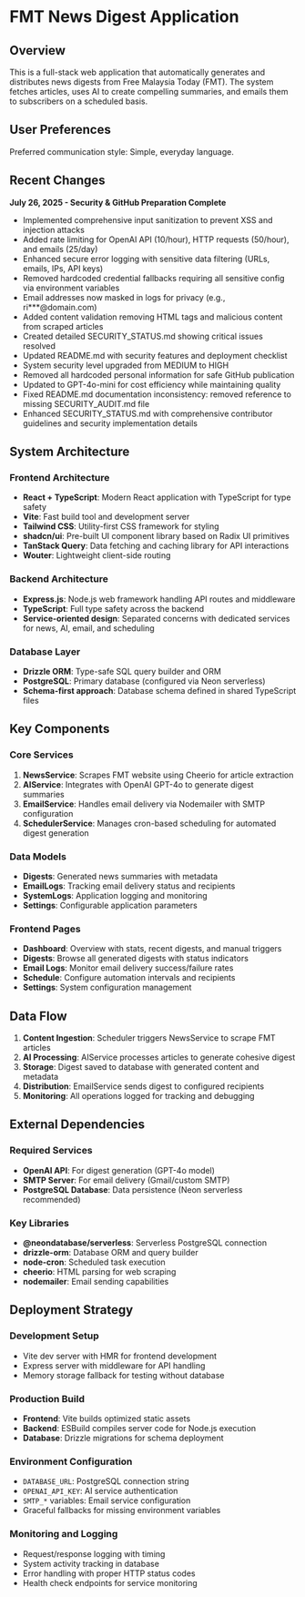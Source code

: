 # FMT News Digest Application

## Overview

This is a full-stack web application that automatically generates and distributes news digests from Free Malaysia Today (FMT). The system fetches articles, uses AI to create compelling summaries, and emails them to subscribers on a scheduled basis.

## User Preferences

Preferred communication style: Simple, everyday language.

## Recent Changes

**July 26, 2025 - Security & GitHub Preparation Complete**
- Implemented comprehensive input sanitization to prevent XSS and injection attacks
- Added rate limiting for OpenAI API (10/hour), HTTP requests (50/hour), and emails (25/day)
- Enhanced secure error logging with sensitive data filtering (URLs, emails, IPs, API keys)
- Removed hardcoded credential fallbacks requiring all sensitive config via environment variables
- Email addresses now masked in logs for privacy (e.g., ri***@domain.com)
- Added content validation removing HTML tags and malicious content from scraped articles
- Created detailed SECURITY_STATUS.md showing critical issues resolved
- Updated README.md with security features and deployment checklist
- System security level upgraded from MEDIUM to HIGH
- Removed all hardcoded personal information for safe GitHub publication
- Updated to GPT-4o-mini for cost efficiency while maintaining quality
- Fixed README.md documentation inconsistency: removed reference to missing SECURITY_AUDIT.md file
- Enhanced SECURITY_STATUS.md with comprehensive contributor guidelines and security implementation details

## System Architecture

### Frontend Architecture
- **React + TypeScript**: Modern React application with TypeScript for type safety
- **Vite**: Fast build tool and development server
- **Tailwind CSS**: Utility-first CSS framework for styling
- **shadcn/ui**: Pre-built UI component library based on Radix UI primitives
- **TanStack Query**: Data fetching and caching library for API interactions
- **Wouter**: Lightweight client-side routing

### Backend Architecture
- **Express.js**: Node.js web framework handling API routes and middleware
- **TypeScript**: Full type safety across the backend
- **Service-oriented design**: Separated concerns with dedicated services for news, AI, email, and scheduling

### Database Layer
- **Drizzle ORM**: Type-safe SQL query builder and ORM
- **PostgreSQL**: Primary database (configured via Neon serverless)
- **Schema-first approach**: Database schema defined in shared TypeScript files

## Key Components

### Core Services
1. **NewsService**: Scrapes FMT website using Cheerio for article extraction
2. **AIService**: Integrates with OpenAI GPT-4o to generate digest summaries
3. **EmailService**: Handles email delivery via Nodemailer with SMTP configuration
4. **SchedulerService**: Manages cron-based scheduling for automated digest generation

### Data Models
- **Digests**: Generated news summaries with metadata
- **EmailLogs**: Tracking email delivery status and recipients
- **SystemLogs**: Application logging and monitoring
- **Settings**: Configurable application parameters

### Frontend Pages
- **Dashboard**: Overview with stats, recent digests, and manual triggers
- **Digests**: Browse all generated digests with status indicators
- **Email Logs**: Monitor email delivery success/failure rates
- **Schedule**: Configure automation intervals and recipients
- **Settings**: System configuration management

## Data Flow

1. **Content Ingestion**: Scheduler triggers NewsService to scrape FMT articles
2. **AI Processing**: AIService processes articles to generate cohesive digest
3. **Storage**: Digest saved to database with generated content and metadata
4. **Distribution**: EmailService sends digest to configured recipients
5. **Monitoring**: All operations logged for tracking and debugging

## External Dependencies

### Required Services
- **OpenAI API**: For digest generation (GPT-4o model)
- **SMTP Server**: For email delivery (Gmail/custom SMTP)
- **PostgreSQL Database**: Data persistence (Neon serverless recommended)

### Key Libraries
- **@neondatabase/serverless**: Serverless PostgreSQL connection
- **drizzle-orm**: Database ORM and query builder
- **node-cron**: Scheduled task execution
- **cheerio**: HTML parsing for web scraping
- **nodemailer**: Email sending capabilities

## Deployment Strategy

### Development Setup
- Vite dev server with HMR for frontend development
- Express server with middleware for API handling
- Memory storage fallback for testing without database

### Production Build
- **Frontend**: Vite builds optimized static assets
- **Backend**: ESBuild compiles server code for Node.js execution
- **Database**: Drizzle migrations for schema deployment

### Environment Configuration
- `DATABASE_URL`: PostgreSQL connection string
- `OPENAI_API_KEY`: AI service authentication
- `SMTP_*` variables: Email service configuration
- Graceful fallbacks for missing environment variables

### Monitoring and Logging
- Request/response logging with timing
- System activity tracking in database
- Error handling with proper HTTP status codes
- Health check endpoints for service monitoring